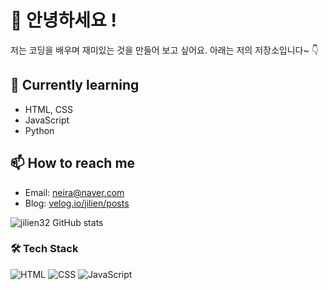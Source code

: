# 👋 안녕하세요 !

저는 코딩을 배우며 재미있는 것을 만들어 보고 싶어요.
아래는 저의 저장소입니다~ 👇

## 🌱 Currently learning
- HTML, CSS
- JavaScript
- Python

## 📫 How to reach me
- Email: neira@naver.com
- Blog: [velog.io/jilien/posts](https://velog.io/@jilien/posts)
  
![jilien32 GitHub stats](https://github-readme-stats.vercel.app/api?username=jilien32&show_icons=true&theme=tokyonight)


### 🛠 Tech Stack
![HTML](https://img.shields.io/badge/HTML-E34F26?style=flat&logo=html5&logoColor=white)
![CSS](https://img.shields.io/badge/CSS-1572B6?style=flat&logo=css3&logoColor=white)
![JavaScript](https://img.shields.io/badge/JavaScript-F7DF1E?style=flat&logo=javascript&logoColor=black)
